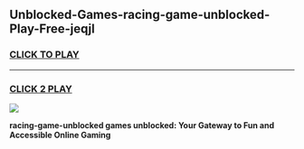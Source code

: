 
## Unblocked-Games-racing-game-unblocked-Play-Free-jeqjl
<h3>
<a href="https://premium76.site?title=racing-game-unblocked&ref=21A">CLICK TO PLAY</a></h3>
<hr>

<h3>
<a href="https://premium76.site?title=racing-game-unblocked&ref=21A">CLICK 2 PLAY</a>
  
</h3>

<a href="https://premium76.site?title=racing-game-unblocked&ref=21A"><img src="https://clearcache.store/games.png"></a>


**racing-game-unblocked games unblocked: Your Gateway to Fun and Accessible Online Gaming**
